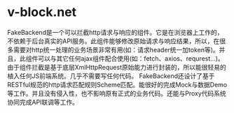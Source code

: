 # v-block.net
FakeBackend是一个可以拦截http请求与响应的组件。它是在浏览器上工作的，不依赖于后台真实的API服务。此组件能够修改原始请求与响应结果，所以，在很多需要对http统一处理的业务场景非常有用(如：请求header统一加token等)。并且，此组件可以与其它任何ajax组件配合使用(如：fetch、axios、requrest...)。 由于组件拦截是基于底层XmlHttpRequest原始能力进行封装的，所以能很轻易的植入任何JS前端系统。几乎不需要写任何代码。 FakeBackend还设计了基于RESTful规范的http请求匹配规则Scheme匹配。能很好的完成Mock与数据Demo等工作。并且没有侵入性，也不影响原有正式的业务代码。还能与Proxy代码系统协同完成API联调等工作。
